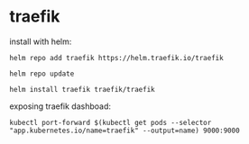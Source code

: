 # traefik

install with helm:

`helm repo add traefik https://helm.traefik.io/traefik`

`helm repo update`

`helm install traefik traefik/traefik`

exposing traefik dashboad:

`kubectl port-forward $(kubectl get pods --selector "app.kubernetes.io/name=traefik" --output=name) 9000:9000`